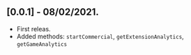 ## [0.0.1] - 08/02/2021.

* First releas.
* Added methods: `startCommercial`,  `getExtensionAnalytics`,  `getGameAnalytics`
